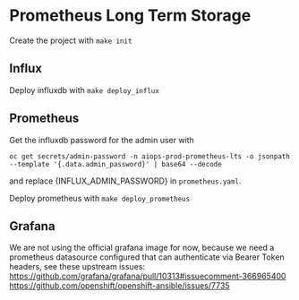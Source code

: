 # Prometheus Long Term Storage

Create the project with `make init`

## Influx

Deploy influxdb with `make deploy_influx`

## Prometheus

Get the influxdb password for the admin user with

`oc get secrets/admin-password -n aiops-prod-prometheus-lts -o jsonpath --template '{.data.admin_password}' | base64 --decode`

and replace {INFLUX_ADMIN_PASSWORD} in `prometheus.yaml`. 

Deploy prometheus with `make deploy_prometheus`


## Grafana

We are not using the official grafana image for now, because we need a prometheus datasource configured that can
authenticate via Bearer Token headers, see these upstream issues:  
https://github.com/grafana/grafana/pull/10313#issuecomment-366965400
https://github.com/openshift/openshift-ansible/issues/7735